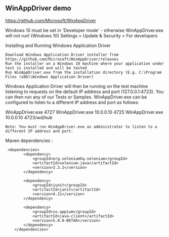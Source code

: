 ## WinAppDriver demo

https://github.com/Microsoft/WinAppDriver

Windows 10 must be set in 'Developer mode' - otherwise WinAppDriver.exe will not run!
(Windows 10) Settings > Update & Security > For developers

Installing and Running Windows Application Driver

    Download Windows Application Driver installer from https://github.com/Microsoft/WinAppDriver/releases
    Run the installer on a Windows 10 machine where your application under test is installed and will be tested
    Run WinAppDriver.exe from the installation directory (E.g. C:\Program Files (x86)\Windows Application Driver)

Windows Application Driver will then be running on the test machine listening to requests on the default IP address and port (127.0.0.1:4723). You can then run any of our Tests or Samples. WinAppDriver.exe can be configured to listen to a different IP address and port as follows:

WinAppDriver.exe 4727
WinAppDriver.exe 10.0.0.10 4725
WinAppDriver.exe 10.0.0.10 4723/wd/hub

    Note: You must run WinAppDriver.exe as administrator to listen to a different IP address and port.

	
Maven dependencies :

```
 <dependencies>
        <dependency>
            <groupId>org.seleniumhq.selenium</groupId>
            <artifactId>selenium-java</artifactId>
            <version>3.3.1</version>
        </dependency>

        <dependency>
            <groupId>junit</groupId>
            <artifactId>junit</artifactId>
            <version>4.11</version>
        </dependency>

        <dependency>
            <groupId>io.appium</groupId>
            <artifactId>java-client</artifactId>
            <version>5.0.0-BETA6</version>
        </dependency>
    </dependencies>
```